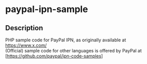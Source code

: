 # paypal-ipn-sample

## Description 

PHP sample code for PayPal IPN, as originally available at https://www.x.com/  
(Official) sample code for other languages is offered by PayPal at [https://github.com/paypal/ipn-code-samples]
